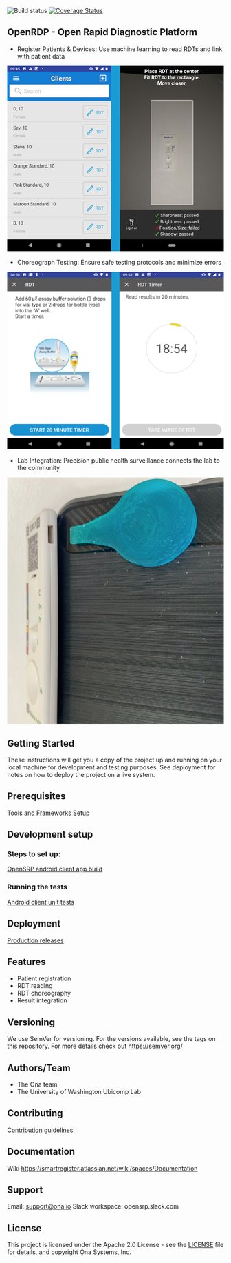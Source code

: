 ![Build status](https://github.com/onaio/rdt-standard/workflows/Android%20CI%20with%20Gradle/badge.svg) [![Coverage Status](https://coveralls.io/repos/github/onaio/rdt-standard/badge.svg?branch=master)](https://coveralls.io/github/onaio/rdt-standard?branch=master)

## OpenRDP - Open Rapid Diagnostic Platform

- Register Patients & Devices: Use machine learning to read RDTs and link with patient data

![register-patients-and-devices](docs/assets/register-patients-and-devices.png)

- Choreograph Testing: Ensure safe testing protocols and minimize errors

![choreograph-testing](docs/assets/choreograph-testing.png)

- Lab Integration: Precision public health surveillance connects the lab to the community

![lab-integration](docs/assets/lab-integration.png)

## Getting Started
These instructions will get you a copy of the project up and running on your local machine for development and testing purposes. See deployment for notes on how to deploy the project on a live system.

## Prerequisites
[Tools and Frameworks Setup](https://smartregister.atlassian.net/wiki/spaces/Documentation/pages/6619207/Tools+and+Frameworks+Setup)

## Development setup

### Steps to set up:
[OpenSRP android client app build](https://smartregister.atlassian.net/wiki/spaces/Documentation/pages/6619236/OpenSRP+App+Build)

### Running the tests

[Android client unit tests](https://smartregister.atlassian.net/wiki/spaces/Documentation/pages/65570428/OpenSRP+Client)

## Deployment
[Production releases](https://smartregister.atlassian.net/wiki/spaces/Documentation/pages/1141866503/How+to+create+a+release+APK)

## Features

- Patient registration
- RDT reading
- RDT choreography
- Result integration

## Versioning
We use SemVer for versioning. For the versions available, see the tags on this repository.
For more details check out https://semver.org/

## Authors/Team
* The Ona team
* The University of Washington Ubicomp Lab


## Contributing
[Contribution guidelines](https://smartregister.atlassian.net/wiki/spaces/Documentation/pages/6619193/OpenSRP+Developer+s+Guide)

## Documentation
Wiki https://smartregister.atlassian.net/wiki/spaces/Documentation

## Support
Email: support@ona.io
Slack workspace: opensrp.slack.com

## License
This project is licensed under the Apache 2.0 License - see the [LICENSE](LICENSE) file for details, and copyright Ona Systems, Inc.
